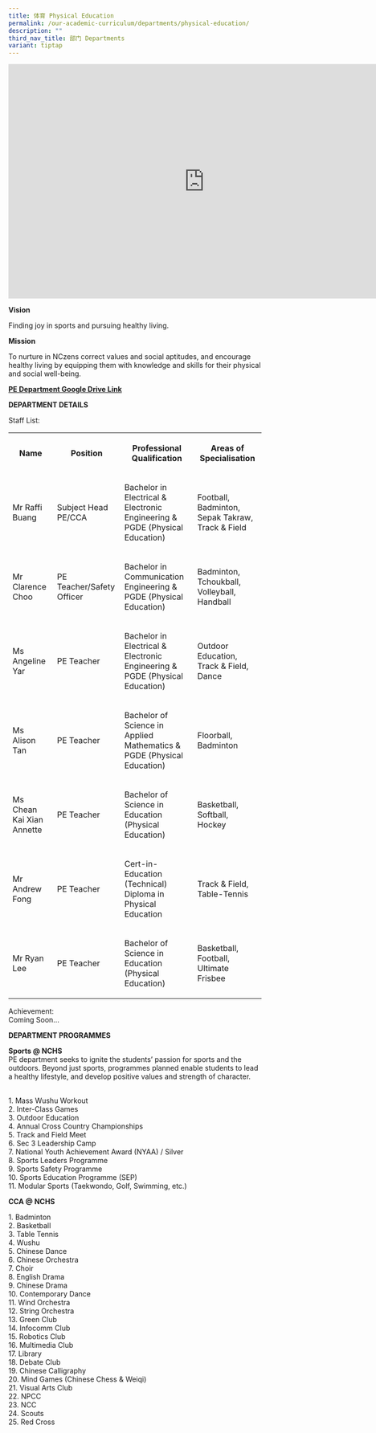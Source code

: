 ```yaml
---
title: 体育 Physical Education
permalink: /our-academic-curriculum/departments/physical-education/
description: ""
third_nav_title: 部门 Departments
variant: tiptap
---
```

<div class="iframe-wrapper">
<iframe height="467" width="780" allowfullscreen="true" frameborder="0" src="https://docs.google.com/presentation/d/e/2PACX-1vTlI2F0fw2fxV3CxfoORWplj_swLegsXRehFx_qXk6lTE9ZlZOxFVdOT9OFR814HD7vDVnlNJvp4Cv6/embed?start=true&amp;loop=true&amp;delayms=5000"></iframe>
</div>
<p><strong>Vision</strong>
</p>
<p>Finding joy in sports and pursuing healthy living.</p>
<p><strong>Mission</strong>
</p>
<p>To nurture in NCzens correct values and social aptitudes, and encourage
healthy living by equipping them with knowledge and skills for their physical
and social well-being.</p>
<p><strong><a href="https://drive.google.com/drive/folders/0B0NLoi7jhnNmM2hJWDVnaUxYWWM?resourcekey=0-45bq6JNoH8n1RCfpR7WqSA" rel="noopener noreferrer nofollow" target="_blank">PE Department Google Drive Link</a></strong>
</p>
<p><strong>DEPARTMENT DETAILS</strong>
</p>
<p>Staff List:</p>
<table style="minWidth: 100px">
<colgroup>
<col>
<col>
<col>
<col>
</colgroup>
<tbody>
<tr>
<th rowspan="1" colspan="1">
<p>Name</p>
</th>
<th rowspan="1" colspan="1">
<p>Position</p>
</th>
<th rowspan="1" colspan="1">
<p>Professional Qualification</p>
</th>
<th rowspan="1" colspan="1">
<p>Areas of Specialisation</p>
</th>
</tr>
<tr>
<td rowspan="1" colspan="1">
<p>Mr Raffi Buang</p>
</td>
<td rowspan="1" colspan="1">
<p>Subject Head PE/CCA</p>
</td>
<td rowspan="1" colspan="1">
<p>Bachelor in Electrical &amp; Electronic Engineering &amp;
<br>PGDE (Physical Education)</p>
</td>
<td rowspan="1" colspan="1">
<p>Football, Badminton, Sepak Takraw, Track &amp; Field</p>
</td>
</tr>
<tr>
<td rowspan="1" colspan="1">
<p>Mr Clarence Choo</p>
</td>
<td rowspan="1" colspan="1">
<p>PE Teacher/Safety Officer</p>
</td>
<td rowspan="1" colspan="1">
<p>Bachelor in Communication Engineering &amp;
<br>PGDE (Physical Education)</p>
</td>
<td rowspan="1" colspan="1">
<p>Badminton, Tchoukball, Volleyball, Handball</p>
</td>
</tr>
<tr>
<td rowspan="1" colspan="1">
<p>Ms Angeline Yar</p>
</td>
<td rowspan="1" colspan="1">
<p>PE Teacher</p>
</td>
<td rowspan="1" colspan="1">
<p>Bachelor in Electrical &amp; Electronic Engineering &amp;
<br>PGDE (Physical Education)</p>
</td>
<td rowspan="1" colspan="1">
<p>Outdoor Education, Track &amp; Field, Dance</p>
</td>
</tr>
<tr>
<td rowspan="1" colspan="1">
<p>Ms Alison Tan</p>
</td>
<td rowspan="1" colspan="1">
<p>PE Teacher</p>
</td>
<td rowspan="1" colspan="1">
<p>Bachelor of Science in Applied Mathematics &amp;
<br>PGDE (Physical Education)</p>
</td>
<td rowspan="1" colspan="1">
<p>Floorball, Badminton</p>
</td>
</tr>
<tr>
<td rowspan="1" colspan="1">
<p>Ms Chean Kai Xian Annette</p>
</td>
<td rowspan="1" colspan="1">
<p>PE Teacher</p>
</td>
<td rowspan="1" colspan="1">
<p>Bachelor of Science in Education (Physical Education)</p>
</td>
<td rowspan="1" colspan="1">
<p>Basketball, Softball, Hockey</p>
</td>
</tr>
<tr>
<td rowspan="1" colspan="1">
<p>Mr Andrew Fong</p>
</td>
<td rowspan="1" colspan="1">
<p>PE Teacher</p>
</td>
<td rowspan="1" colspan="1">
<p>Cert-in-Education (Technical)
<br>Diploma in Physical Education</p>
</td>
<td rowspan="1" colspan="1">
<p>Track &amp; Field, Table-Tennis</p>
</td>
</tr>
<tr>
<td rowspan="1" colspan="1">
<p>Mr Ryan Lee</p>
</td>
<td rowspan="1" colspan="1">
<p>PE Teacher</p>
</td>
<td rowspan="1" colspan="1">
<p>Bachelor of Science in Education (Physical Education)</p>
</td>
<td rowspan="1" colspan="1">
<p>Basketball, Football, Ultimate Frisbee</p>
</td>
</tr>
</tbody>
</table>
<p>Achievement:
<br>Coming Soon...</p>
<p><strong>DEPARTMENT PROGRAMMES</strong>
</p>
<p><strong>Sports @ NCHS</strong>
<br>PE department seeks to ignite the students’ passion for sports and the
outdoors. Beyond just sports, programmes planned enable students to lead
a healthy lifestyle, and develop positive values and strength of character.</p>
<p>
<br>1. Mass Wushu Workout
<br>2. Inter-Class Games
<br>3. Outdoor Education
<br>4. Annual Cross Country Championships
<br>5. Track and Field Meet
<br>6. Sec 3 Leadership Camp
<br>7. National Youth Achievement Award (NYAA) / Silver
<br>8. Sports Leaders Programme
<br>9. Sports Safety Programme
<br>10. Sports Education Programme (SEP)
<br>11. Modular Sports (Taekwondo, Golf, Swimming, etc.)</p>
<p><strong>CCA @ NCHS</strong>
</p>
<p>1. Badminton
<br>2. Basketball
<br>3. Table Tennis
<br>4. Wushu
<br>5. Chinese Dance
<br>6. Chinese Orchestra
<br>7. Choir
<br>8. English Drama
<br>9. Chinese Drama
<br>10. Contemporary Dance
<br>11. Wind Orchestra
<br>12. String Orchestra
<br>13. Green Club
<br>14. Infocomm Club
<br>15. Robotics Club
<br>16. Multimedia Club
<br>17. Library
<br>18. Debate Club
<br>19. Chinese Calligraphy
<br>20. Mind Games (Chinese Chess &amp; Weiqi)
<br>21. Visual Arts Club
<br>22. NPCC
<br>23. NCC
<br>24. Scouts
<br>25. Red Cross</p>